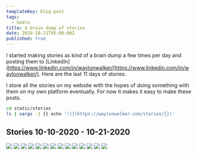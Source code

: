 ```yaml
---
templateKey: blog-post
tags:
  - kedro
title: A brain dump of stories
date: 2020-10-21T05:00:00Z
published: true
---
```


I started making stories as kind of a brain dump a few times per day and
posting them to
[LinkedIn](https://www.linkedin.com/in/waylonwalker/(https://www.linkedin.com/in/waylonwalker/).
Here are the last 11 days of stories.


I store all the stories on my website with the hopes of doing something with
them on my own platform eventually. For now it makes it easy to make these
posts.

``` bash
cd static/stories
ls | xargs -I {} echo '![](https://waylonwalker.com/stories/{})'
```

## Stories 10-10-2020 - 10-21-2020

[![](https://images.waylonwalker.com/stories/TIL-kedro-sorts-nodes.png)](https://waylonwalker.com/stories/TIL-kedro-sorts-nodes.png)
[![](https://images.waylonwalker.com/stories/disable-base-pip.png)](https://waylonwalker.com/stories/disable-base-pip.png)
[![](https://images.waylonwalker.com/stories/discovered-social-cards.png)](https://waylonwalker.com/stories/discovered-social-cards.png)
[![](https://images.waylonwalker.com/stories/find-kedro-de1-contributor.png)](https://waylonwalker.com/stories/find-kedro-de1-contributor.png)
[![](https://images.waylonwalker.com/stories/hacktoberfest-2020-kedro-538-tests-pass.png)](https://waylonwalker.com/stories/hacktoberfest-2020-kedro-538-tests-pass.png)
[![](https://images.waylonwalker.com/stories/itertools.product-cars-regions.png)](https://waylonwalker.com/stories/itertools.product-cars-regions.png)
[![](https://images.waylonwalker.com/stories/kedro-run-only-missing.png)](https://waylonwalker.com/stories/kedro-run-only-missing.png)
[![](https://images.waylonwalker.com/stories/new-post-designing-kedro-router.png)](https://waylonwalker.com/stories/new-post-designing-kedro-router.png)
[![](https://images.waylonwalker.com/stories/power-is-nothing-without-control.png)](https://waylonwalker.com/stories/power-is-nothing-without-control.png)
[![](https://images.waylonwalker.com/stories/progress-over-perfection-comment.png)](https://waylonwalker.com/stories/progress-over-perfection-comment.png)
[![](https://images.waylonwalker.com/stories/quick-tdb.png)](https://waylonwalker.com/stories/quick-tdb.png)
[![](https://images.waylonwalker.com/stories/running-ci-for-hacktoberfest-kedro.png)](https://waylonwalker.com/stories/running-ci-for-hacktoberfest-kedro.png)
[![](https://images.waylonwalker.com/stories/three-ds-openings.png)](https://waylonwalker.com/stories/three-ds-openings.png)
[![](https://images.waylonwalker.com/stories/use-venv.png)](https://waylonwalker.com/stories/use-venv.png)
